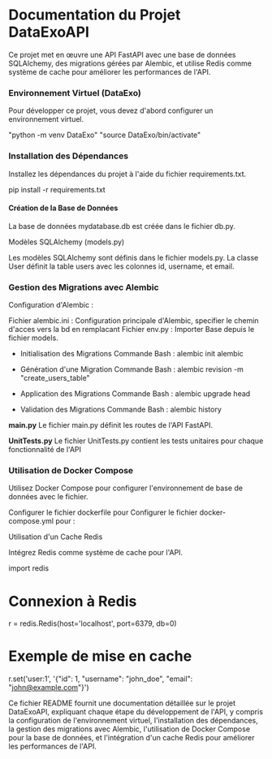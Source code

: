 # Documentation du Projet DataExoAPI

Ce projet met en œuvre une API FastAPI avec une base de données SQLAlchemy, des migrations gérées par Alembic, et utilise Redis comme système de cache pour améliorer les performances de l'API.

### Environnement Virtuel (DataExo)

Pour développer ce projet, vous devez d'abord configurer un environnement virtuel.

"python -m venv DataExo"
"source DataExo/bin/activate"

### Installation des Dépendances

Installez les dépendances du projet à l'aide du fichier requirements.txt.

pip install -r requirements.txt

#### Création de la Base de Données

La base de données mydatabase.db est créée dans le fichier db.py.

Modèles SQLAlchemy (models.py)

Les modèles SQLAlchemy sont définis dans le fichier models.py. La classe User définit la table users avec les colonnes id, username, et email.

### Gestion des Migrations avec Alembic

Configuration d'Alembic : 

Fichier alembic.ini : Configuration principale d'Alembic, specifier le chemin d'acces vers la bd en remplacant 
Fichier env.py : Importer Base depuis le fichier models.

* Initialisation des Migrations
Commande Bash : alembic init alembic

* Génération d'une Migration
Commande Bash : alembic revision -m "create_users_table"

* Application des Migrations
Commande Bash : alembic upgrade head

* Validation des Migrations
Commande Bash : alembic history

**main.py** 
Le fichier main.py définit les routes de l'API FastAPI.

**UnitTests.py**
Le fichier UnitTests.py contient les tests unitaires pour chaque fonctionnalité de l'API

### Utilisation de Docker Compose

Utilisez Docker Compose pour configurer l'environnement de base de données avec le fichier. 

Configurer le fichier dockerfile pour 
Configurer le fichier docker-compose.yml pour : 

Utilisation d'un Cache Redis

Intégrez Redis comme système de cache pour l'API.

import redis

# Connexion à Redis
r = redis.Redis(host='localhost', port=6379, db=0)

# Exemple de mise en cache
r.set('user:1', '{"id": 1, "username": "john_doe", "email": "john@example.com"}')

Ce fichier README fournit une documentation détaillée sur le projet DataExoAPI, expliquant chaque étape du développement de l'API, y compris la configuration de l'environnement virtuel, l'installation des dépendances, la gestion des migrations avec Alembic, l'utilisation de Docker Compose pour la base de données, et l'intégration d'un cache Redis pour améliorer les performances de l'API.
